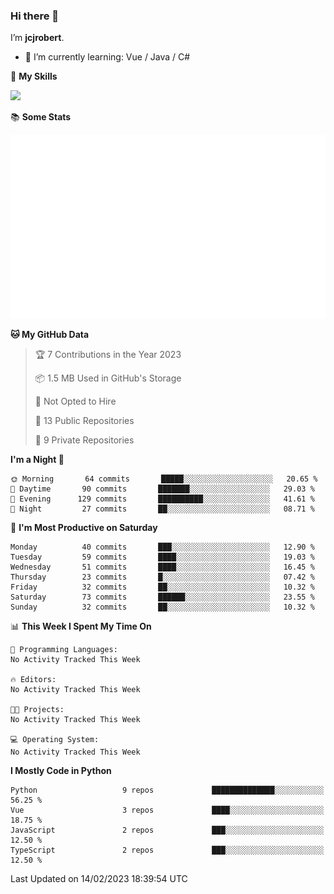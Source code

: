 ### Hi there 👋

I’m **jcjrobert**.

- 🌱 I’m currently learning: Vue / Java / C#

🌟 **My Skills**

![](https://img.shields.io/badge/-Python-3e74a2?style=flat-square&logo=Python&logoColor=fff)

📚 **Some Stats**

![](https://github.com/jcjrobert/github-stats/blob/master/generated/overview.svg)

<!--START_SECTION:waka-->
**🐱 My GitHub Data** 

> 🏆 7 Contributions in the Year 2023
 > 
> 📦 1.5 MB Used in GitHub's Storage 
 > 
> 🚫 Not Opted to Hire
 > 
> 📜 13 Public Repositories 
 > 
> 🔑 9 Private Repositories  
 > 
**I'm a Night 🦉** 

```text
🌞 Morning       64 commits       █████░░░░░░░░░░░░░░░░░░░░   20.65 % 
🌆 Daytime       90 commits       ███████░░░░░░░░░░░░░░░░░░   29.03 % 
🌃 Evening      129 commits       ██████████░░░░░░░░░░░░░░░   41.61 % 
🌙 Night         27 commits       ██░░░░░░░░░░░░░░░░░░░░░░░   08.71 % 

```
📅 **I'm Most Productive on Saturday** 

```text
Monday          40 commits       ███░░░░░░░░░░░░░░░░░░░░░░   12.90 % 
Tuesday         59 commits       ████░░░░░░░░░░░░░░░░░░░░░   19.03 % 
Wednesday       51 commits       ████░░░░░░░░░░░░░░░░░░░░░   16.45 % 
Thursday        23 commits       █░░░░░░░░░░░░░░░░░░░░░░░░   07.42 % 
Friday          32 commits       ██░░░░░░░░░░░░░░░░░░░░░░░   10.32 % 
Saturday        73 commits       ██████░░░░░░░░░░░░░░░░░░░   23.55 % 
Sunday          32 commits       ██░░░░░░░░░░░░░░░░░░░░░░░   10.32 % 

```


📊 **This Week I Spent My Time On** 

```text
💬 Programming Languages: 
No Activity Tracked This Week

🔥 Editors: 
No Activity Tracked This Week

🐱‍💻 Projects: 
No Activity Tracked This Week

💻 Operating System: 
No Activity Tracked This Week

```

**I Mostly Code in Python** 

```text
Python                   9 repos             ██████████████░░░░░░░░░░░   56.25 % 
Vue                      3 repos             ████░░░░░░░░░░░░░░░░░░░░░   18.75 % 
JavaScript               2 repos             ███░░░░░░░░░░░░░░░░░░░░░░   12.50 % 
TypeScript               2 repos             ███░░░░░░░░░░░░░░░░░░░░░░   12.50 % 

```



 Last Updated on 14/02/2023 18:39:54 UTC
<!--END_SECTION:waka-->
